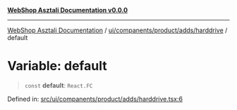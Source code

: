 [**WebShop Asztali Documentation v0.0.0**](../../../../../../README.md)

***

[WebShop Asztali Documentation](../../../../../../modules.md) / [ui/companents/product/adds/harddrive](../README.md) / default

# Variable: default

> `const` **default**: `React.FC`

Defined in: [src/ui/companents/product/adds/harddrive.tsx:6](https://github.com/akosgamer1000/webshop_asztali/blob/694dfb5919995863486557fe9c75abb7edf40a6c/src/ui/companents/product/adds/harddrive.tsx#L6)
